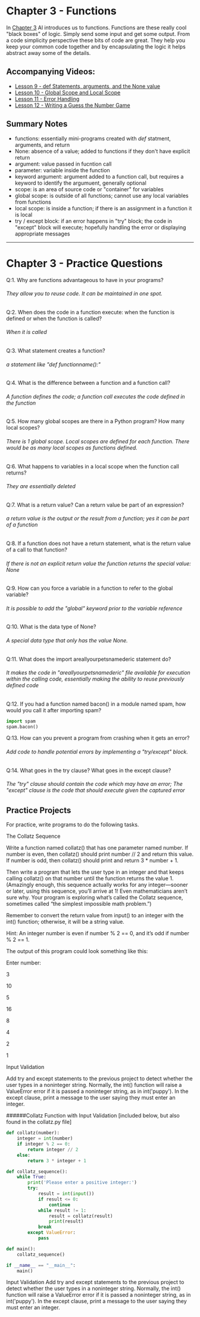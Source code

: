 # Chapter 3 - Functions
In [Chapter 3](https://automatetheboringstuff.com/chapter3/) Al introduces us to functions. Functions are these really cool "black boxes" of logic. Simply send some input and get some output. From a code simplicity perspective these bits of code are great. They help you keep your common code together and by encapsulating the logic it helps abstract away some of the details.

## Accompanying Videos:
- [Lesson 9 - def Statements, arguments, and the None value](https://www.youtube.com/watch?v=WB4hJJkfhLU)
- [Lesson 10 - Global Scope and Local Scope](https://www.youtube.com/watch?v=M-CoVBK_bLE)
- [Lesson 11 - Error Handling](https://www.youtube.com/watch?v=qS0UkqaYmfU)
- [Lesson 12 - Writing a Guess the Number Game](https://www.youtube.com/watch?v=48WXHT0dfEY)

## Summary Notes

- functions: essentially mini-programs created with _def_ statment, arguments, and return
- None: absence of a value; added to functions if they don't have explicit return
- argument: value passed in fucntion call
- parameter: variable inside the function
- keyword argument: argument added to a function call, but requires a keyword to identify the argumuent, generally optional
- scope: is an area of source code or "container" for variables
- global scope: is outside of all functions; cannot use any local variables from functions
- local scope: is inside a function; if there is an assignment in a function it is local
- try / except block: if an error happens in "try" block; the code in "except" block will execute; hopefully handling the error or displaying appropriate messages

------

# Chapter 3 - Practice Questions
Q:1. Why are functions advantageous to have in your programs?

###### They allow you to reuse code. It can be maintained in one spot.

Q:2. When does the code in a function execute: when the function is defined or when the function is called?

###### When it is called

Q:3. What statement creates a function?

###### a statement like "def functionname():"

Q:4. What is the difference between a function and a function call?

###### A function defines the code; a function call executes the code defined in the function

Q:5. How many global scopes are there in a Python program? How many local scopes?

###### There is 1 global scope. Local scopes are defined for each function. There would be as many local scopes as functions defined.

Q:6. What happens to variables in a local scope when the function call returns?

###### They are essentially deleted

Q:7. What is a return value? Can a return value be part of an expression?

###### a return value is the output or the result from a function; yes it can be part of a function

Q:8. If a function does not have a return statement, what is the return value of a call to that function?

###### If there is not an explicit return value the function returns the special value: None

Q:9. How can you force a variable in a function to refer to the global variable?

###### It is possible to add the "global" keyword prior to the variable reference

Q:10. What is the data type of None?

###### A special data type that only has the value None.

Q:11. What does the import areallyourpetsnamederic statement do?

###### It makes the code in "areallyourpetsnamederic" file available for execution within the calling code, essentially making the ability to reuse previously defined code

Q:12. If you had a function named bacon() in a module named spam, how would you call it after importing spam?

```python
import spam
spam.bacon()
```

Q:13. How can you prevent a program from crashing when it gets an error?

###### Add code to handle potential errors by implementing a "try/except" block.  

Q:14. What goes in the try clause? What goes in the except clause?

###### The "try" clause should contain the code which may have an error; The "except" clause is the code that should execute given the captured error

## Practice Projects
For practice, write programs to do the following tasks.

The Collatz Sequence

Write a function named collatz() that has one parameter named number. If number is even, then collatz() should print number // 2 and return this value. If number is odd, then collatz() should print and return 3 * number + 1.

Then write a program that lets the user type in an integer and that keeps calling collatz() on that number until the function returns the value 1. (Amazingly enough, this sequence actually works for any integer—sooner or later, using this sequence, you’ll arrive at 1! Even mathematicians aren’t sure why. Your program is exploring what’s called the Collatz sequence, sometimes called “the simplest impossible math problem.”)

Remember to convert the return value from input() to an integer with the int() function; otherwise, it will be a string value.

Hint: An integer number is even if number % 2 == 0, and it’s odd if number % 2 == 1.

The output of this program could look something like this:


Enter number:

3

10

5

16

8

4

2

1

Input Validation

Add try and except statements to the previous project to detect whether the user types in a noninteger string. Normally, the int() function will raise a ValueError error if it is passed a noninteger string, as in int('puppy'). In the except clause, print a message to the user saying they must enter an integer.

######Collatz Function with Input Validation [included below, but also found in the collatz.py file]

```python
def collatz(number):
    integer = int(number)
    if integer % 2 == 0:
        return integer // 2
    else:
        return 3 * integer + 1

def collatz_sequence():
    while True:
        print('Please enter a positive integer:')
        try:
            result = int(input())
            if result <= 0:
                continue
            while result != 1:
                result = collatz(result)
                print(result)
            break
        except ValueError:
            pass

def main():
    collatz_sequence()

if __name__ == "__main__":
    main()
```


Input Validation
Add try and except statements to the previous project to detect whether the user types in a noninteger string. Normally, the int() function will raise a ValueError error if it is passed a noninteger string, as in int('puppy'). In the except clause, print a message to the user saying they must enter an integer.
